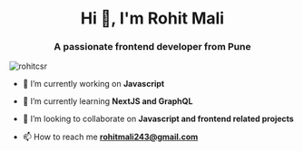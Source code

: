 <h1 align="center">Hi 👋, I'm Rohit Mali</h1>
<h3 align="center">A passionate frontend developer from Pune</h3>

<p align="left"> <img src="https://komarev.com/ghpvc/?username=rohitcsr&label=Profile%20views&color=0e75b6&style=flat" alt="rohitcsr" /> </p>

- 🔭 I’m currently working on **Javascript**

- 🌱 I’m currently learning **NextJS and GraphQL**

- 👯 I’m looking to collaborate on **Javascript and frontend related projects**

- 📫 How to reach me **rohitmali243@gmail.com**

